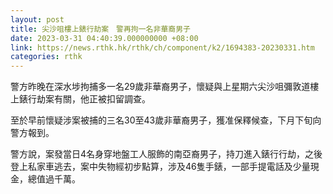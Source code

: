 ```yaml
---
layout: post
title: 尖沙咀樓上錶行劫案　警再拘一名非華裔男子
date: 2023-03-31 04:40:39.000000000 +08:00
link: https://news.rthk.hk/rthk/ch/component/k2/1694383-20230331.htm
categories: rthk
---
```


警方昨晚在深水埗拘捕多一名29歲非華裔男子，懷疑與上星期六尖沙咀彌敦道樓上錶行劫案有關，他正被扣留調查。

至於早前懷疑涉案被捕的三名30至43歲非華裔男子，獲准保釋候查，下月下旬向警方報到。

警方說，案發當日4名身穿地盤工人服飾的南亞裔男子，持刀進入錶行行劫，之後登上私家車逃去，案中失物經初步點算，涉及46隻手錶，一部手提電話及少量現金，總值過千萬。
